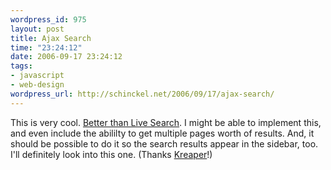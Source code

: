 ```yaml
--- 
wordpress_id: 975
layout: post
title: Ajax Search
time: "23:24:12"
date: 2006-09-17 23:24:12
tags: 
- javascript
- web-design
wordpress_url: http://schinckel.net/2006/09/17/ajax-search/
---
```

This is very cool. [Better than Live Search][1]. I might be able to implement this, and even include the abililty to get multiple pages worth of results. And, it should be possible to do it so the search results appear in the sidebar, too. I'll definitely look into this one. (Thanks [Kreaper][2]!) 

   [1]: http://www.elliotswan.com/2006/07/05/better-than-live/
   [2]: http://kreaper.blogsome.com

